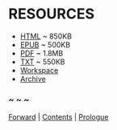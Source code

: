 # RESOURCES


* [HTML](https://frypatch.github.io/The-Price-of-Remembering/) ~ 850KB
* [EPUB](https://github.com/frypatch/The-Price-of-Remembering/releases/latest) ~ 500KB
* [PDF](https://github.com/frypatch/The-Price-of-Remembering/releases/latest) ~ 1.8MB
* [TXT](https://github.com/frypatch/The-Price-of-Remembering/releases/latest) ~ 550KB
* [Workspace](https://github.com/frypatch/The-Price-of-Remembering/)
* [Archive](https://web.archive.org/web/2/https://frypatch.github.io/The-Price-of-Remembering/)

### ~ ~ ~

[Forward](Forward.md) | [Contents](Contents.md) | [Prologue](Prologue.md)
